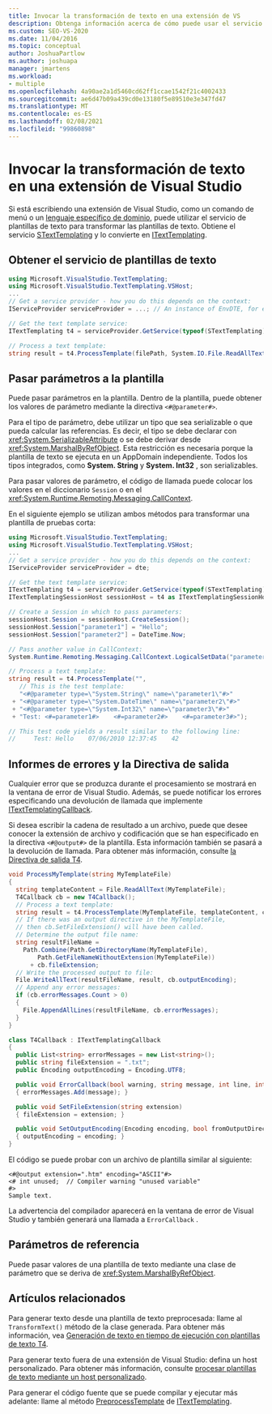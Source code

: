 ```yaml
---
title: Invocar la transformación de texto en una extensión de VS
description: Obtenga información acerca de cómo puede usar el servicio de plantillas de texto para transformar las plantillas de texto. Obtenga también información sobre cómo obtener el servicio STextTemplating y convertirlo en ITextTemplating.
ms.custom: SEO-VS-2020
ms.date: 11/04/2016
ms.topic: conceptual
author: JoshuaPartlow
ms.author: joshuapa
manager: jmartens
ms.workload:
- multiple
ms.openlocfilehash: 4a90ae2a1d5460cd62ff1ccae1542f21c4002433
ms.sourcegitcommit: ae6d47b09a439cd0e13180f5e89510e3e347fd47
ms.translationtype: MT
ms.contentlocale: es-ES
ms.lasthandoff: 02/08/2021
ms.locfileid: "99860898"
---
```

# <a name="invoke-text-transformation-in-a-visual-studio-extension"></a>Invocar la transformación de texto en una extensión de Visual Studio

Si está escribiendo una extensión de Visual Studio, como un comando de menú o un [lenguaje específico de dominio](../modeling/modeling-sdk-for-visual-studio-domain-specific-languages.md), puede utilizar el servicio de plantillas de texto para transformar las plantillas de texto. Obtiene el servicio [STextTemplating](/previous-versions/visualstudio/visual-studio-2012/bb932394(v=vs.110)) y lo convierte en [ITextTemplating](/previous-versions/visualstudio/visual-studio-2012/bb932392(v=vs.110)).

## <a name="get-the-text-templating-service"></a>Obtener el servicio de plantillas de texto

```csharp
using Microsoft.VisualStudio.TextTemplating;
using Microsoft.VisualStudio.TextTemplating.VSHost;
...
// Get a service provider - how you do this depends on the context:
IServiceProvider serviceProvider = ...; // An instance of EnvDTE, for example

// Get the text template service:
ITextTemplating t4 = serviceProvider.GetService(typeof(STextTemplating)) as ITextTemplating;

// Process a text template:
string result = t4.ProcessTemplate(filePath, System.IO.File.ReadAllText(filePath));
```

## <a name="pass-parameters-to-the-template"></a>Pasar parámetros a la plantilla

 Puede pasar parámetros en la plantilla. Dentro de la plantilla, puede obtener los valores de parámetro mediante la directiva `<#@parameter#>`.

 Para el tipo de parámetro, debe utilizar un tipo que sea serializable o que pueda calcular las referencias. Es decir, el tipo se debe declarar con <xref:System.SerializableAttribute> o se debe derivar desde <xref:System.MarshalByRefObject>. Esta restricción es necesaria porque la plantilla de texto se ejecuta en un AppDomain independiente. Todos los tipos integrados, como **System. String** y **System. Int32** , son serializables.

 Para pasar valores de parámetro, el código de llamada puede colocar los valores en el diccionario `Session` o en el <xref:System.Runtime.Remoting.Messaging.CallContext>.

 En el siguiente ejemplo se utilizan ambos métodos para transformar una plantilla de pruebas corta:

```csharp
using Microsoft.VisualStudio.TextTemplating;
using Microsoft.VisualStudio.TextTemplating.VSHost;
...
// Get a service provider - how you do this depends on the context:
IServiceProvider serviceProvider = dte;

// Get the text template service:
ITextTemplating t4 = serviceProvider.GetService(typeof(STextTemplating)) as ITextTemplating;
ITextTemplatingSessionHost sessionHost = t4 as ITextTemplatingSessionHost;

// Create a Session in which to pass parameters:
sessionHost.Session = sessionHost.CreateSession();
sessionHost.Session["parameter1"] = "Hello";
sessionHost.Session["parameter2"] = DateTime.Now;

// Pass another value in CallContext:
System.Runtime.Remoting.Messaging.CallContext.LogicalSetData("parameter3", 42);

// Process a text template:
string result = t4.ProcessTemplate("",
   // This is the test template:
   "<#@parameter type=\"System.String\" name=\"parameter1\"#>"
 + "<#@parameter type=\"System.DateTime\" name=\"parameter2\"#>"
 + "<#@parameter type=\"System.Int32\" name=\"parameter3\"#>"
 + "Test: <#=parameter1#>    <#=parameter2#>    <#=parameter3#>");

// This test code yields a result similar to the following line:
//     Test: Hello    07/06/2010 12:37:45    42
```

## <a name="error-reporting-and-the-output-directive"></a>Informes de errores y la Directiva de salida

Cualquier error que se produzca durante el procesamiento se mostrará en la ventana de error de Visual Studio. Además, se puede notificar los errores especificando una devolución de llamada que implemente [ITextTemplatingCallback](/previous-versions/visualstudio/visual-studio-2012/bb932397(v=vs.110)).

Si desea escribir la cadena de resultado a un archivo, puede que desee conocer la extensión de archivo y codificación que se han especificado en la directiva `<#@output#>` de la plantilla. Esta información también se pasará a la devolución de llamada. Para obtener más información, consulte [la Directiva de salida T4](../modeling/t4-output-directive.md).

```csharp
void ProcessMyTemplate(string MyTemplateFile)
{
  string templateContent = File.ReadAllText(MyTemplateFile);
  T4Callback cb = new T4Callback();
  // Process a text template:
  string result = t4.ProcessTemplate(MyTemplateFile, templateContent, cb);
  // If there was an output directive in the MyTemplateFile,
  // then cb.SetFileExtension() will have been called.
  // Determine the output file name:
  string resultFileName =
    Path.Combine(Path.GetDirectoryName(MyTemplateFile),
        Path.GetFileNameWithoutExtension(MyTemplateFile))
      + cb.fileExtension;
  // Write the processed output to file:
  File.WriteAllText(resultFileName, result, cb.outputEncoding);
  // Append any error messages:
  if (cb.errorMessages.Count > 0)
  {
    File.AppendAllLines(resultFileName, cb.errorMessages);
  }
}

class T4Callback : ITextTemplatingCallback
{
  public List<string> errorMessages = new List<string>();
  public string fileExtension = ".txt";
  public Encoding outputEncoding = Encoding.UTF8;

  public void ErrorCallback(bool warning, string message, int line, int column)
  { errorMessages.Add(message); }

  public void SetFileExtension(string extension)
  { fileExtension = extension; }

  public void SetOutputEncoding(Encoding encoding, bool fromOutputDirective)
  { outputEncoding = encoding; }
}
```

El código se puede probar con un archivo de plantilla similar al siguiente:

```
<#@output extension=".htm" encoding="ASCII"#>
<# int unused;  // Compiler warning "unused variable"
#>
Sample text.
```

La advertencia del compilador aparecerá en la ventana de error de Visual Studio y también generará una llamada a `ErrorCallback` .

## <a name="reference-parameters"></a>Parámetros de referencia

Puede pasar valores de una plantilla de texto mediante una clase de parámetro que se deriva de <xref:System.MarshalByRefObject>.

## <a name="related-articles"></a>Artículos relacionados

Para generar texto desde una plantilla de texto preprocesada: llame al `TransformText()` método de la clase generada. Para obtener más información, vea [Generación de texto en tiempo de ejecución con plantillas de texto T4](../modeling/run-time-text-generation-with-t4-text-templates.md).

Para generar texto fuera de una extensión de Visual Studio: defina un host personalizado. Para obtener más información, consulte [procesar plantillas de texto mediante un host personalizado](../modeling/processing-text-templates-by-using-a-custom-host.md).

Para generar el código fuente que se puede compilar y ejecutar más adelante: llame al método [PreprocessTemplate](/previous-versions/visualstudio/visual-studio-2012/ee844321(v=vs.110)) de [ITextTemplating](/previous-versions/visualstudio/visual-studio-2012/bb932392(v=vs.110)).
